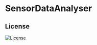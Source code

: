 # SensorDataAnalyser

## License
[![License](https://img.shields.io/badge/License-Apache_2.0-blue.svg)](https://opensource.org/licenses/Apache-2.0)
